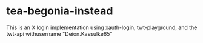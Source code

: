 # tea-begonia-instead
This is an X login implementation using xauth-login, twt-playground, and the twt-api withusername "Deion.Kassulke65"
